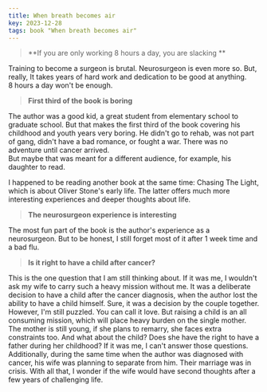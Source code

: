 ```yaml
---
title: When breath becomes air 
key: 2023-12-28
tags: book "When breath becomes air"
---
```

> **If you are only working 8 hours a day, you are slacking **

Training to become a surgeon is brutal. Neurosurgeon is even more so. But, really, It takes years of hard work and dedication to be good at anything.  
8 hours a day won't be enough. 

> **First third of the book is boring**

The author was a good kid, a great student from elementary school to graduate school. But that makes the first third of the book covering his childhood 
and youth years very boring. He didn't go to rehab, was not part of gang, didn't have a bad romance, or fought a war. There was no adventure until cancer arrived.   
But maybe that was meant for a different audience, for example, his daughter to read. 

I happened to be reading another book at the same time: Chasing The Light, which is about Oliver Stone's early life. The latter offers much more interesting 
experiences and deeper thoughts about life. 


> **The neurosurgeon experience is interesting**

The most fun part of the book is the author's experience as a neurosurgeon. But to be honest, I still forget most of it after 1 week time and a bad flu. 

> **Is it right to have a child after cancer?**

This is the one question that I am still thinking about. If it was me, I wouldn't ask my wife to carry such a heavy mission without me.
It was a deliberate decision to have a child after the cancer diagnosis, when the author lost the ability to have a child himself. Sure, it was a decision 
by the couple together. However, I'm still puzzled. You can call it love. But raising a child is an all consuming mission, which will place heavy burden on the 
single mother. The mother is still young, if she plans to remarry, she faces extra constraints too. And what about the child? Does she have the right to have a father during her childhood? 
If it was me, I can't answer those questions. Additionally, during the same time when the author was diagnosed with cancer, his wife was planning to separate from him. Their marriage was in crisis.
With all that, I wonder if the wife would have second thoughts after a few years of challenging life.




